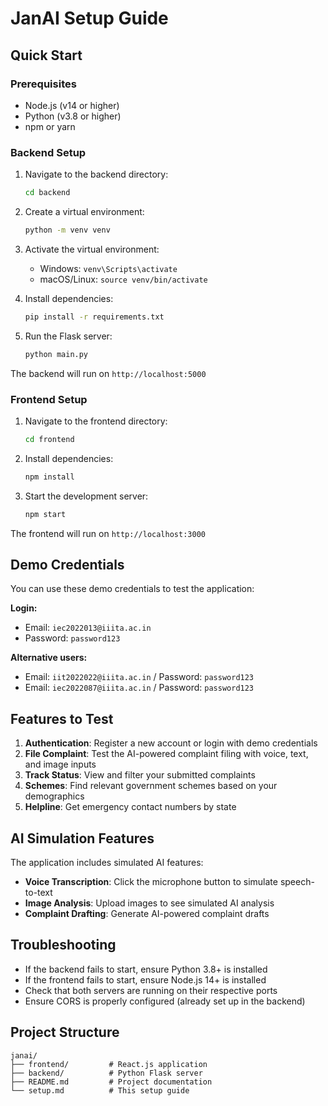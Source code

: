 # JanAI Setup Guide

## Quick Start

### Prerequisites
- Node.js (v14 or higher)
- Python (v3.8 or higher)
- npm or yarn

### Backend Setup

1. Navigate to the backend directory:
   ```bash
   cd backend
   ```

2. Create a virtual environment:
   ```bash
   python -m venv venv
   ```

3. Activate the virtual environment:
   - Windows: `venv\Scripts\activate`
   - macOS/Linux: `source venv/bin/activate`

4. Install dependencies:
   ```bash
   pip install -r requirements.txt
   ```

5. Run the Flask server:
   ```bash
   python main.py
   ```

The backend will run on `http://localhost:5000`

### Frontend Setup

1. Navigate to the frontend directory:
   ```bash
   cd frontend
   ```

2. Install dependencies:
   ```bash
   npm install
   ```

3. Start the development server:
   ```bash
   npm start
   ```

The frontend will run on `http://localhost:3000`

## Demo Credentials

You can use these demo credentials to test the application:

**Login:**
- Email: `iec2022013@iiita.ac.in`
- Password: `password123`

**Alternative users:**
- Email: `iit2022022@iiita.ac.in` / Password: `password123`
- Email: `iec2022087@iiita.ac.in` / Password: `password123`

## Features to Test

1. **Authentication**: Register a new account or login with demo credentials
2. **File Complaint**: Test the AI-powered complaint filing with voice, text, and image inputs
3. **Track Status**: View and filter your submitted complaints
4. **Schemes**: Find relevant government schemes based on your demographics
5. **Helpline**: Get emergency contact numbers by state

## AI Simulation Features

The application includes simulated AI features:
- **Voice Transcription**: Click the microphone button to simulate speech-to-text
- **Image Analysis**: Upload images to see simulated AI analysis
- **Complaint Drafting**: Generate AI-powered complaint drafts

## Troubleshooting

- If the backend fails to start, ensure Python 3.8+ is installed
- If the frontend fails to start, ensure Node.js 14+ is installed
- Check that both servers are running on their respective ports
- Ensure CORS is properly configured (already set up in the backend)

## Project Structure

```
janai/
├── frontend/         # React.js application
├── backend/          # Python Flask server
├── README.md         # Project documentation
└── setup.md          # This setup guide
``` 